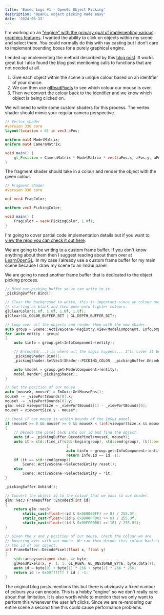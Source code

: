 ```yaml
---
title: 'Based Logs #1 - OpenGL Object Picking'
description: 'OpenGL object picking made easy'
date: '2024-05-13'
---
```


I'm working on an ["engine" with the primary goal of implementing various graphics features](https://github.com/matekdev/based-engine). I wanted the ability to click on objects within my scene and select them. You could normally do this with ray casting but I don't care to implement bounding boxes for a purely graphical engine.

I ended up implementing the method described by this [blog post](https://www.opengl-tutorial.org/miscellaneous/clicking-on-objects/picking-with-an-opengl-hack/). It works great but I also found the blog post mentioning calls to functions that are not needed at all.

<Heading title="How it works" />

1. Give each object within the scene a unique colour based on an identifier of your choice.
2. We can then use [glReadPixels](https://registry.khronos.org/OpenGL-Refpages/gl4/html/glReadPixels.xhtml) to see which colour our mouse is over.
3. Then we convert the colour back to the identifier and we know which object is being clicked on.

<Heading title="Implementation" />

<Heading title="Shaders" h="h3" />

We will need to write some custom shaders for this process. The vertex shader should mimic your regular camera perspective.

```glsl
// Vertex shader
#version 330 core
layout(location = 0) in vec3 aPos;

uniform mat4 ModelMatrix;
uniform mat4 CameraMatrix;

void main() {
    gl_Position = CameraMatrix * ModelMatrix * vec4(aPos.x, aPos.y, aPos.z, 1.0);
}
```

The fragment shader should take in a colour and render the object with the given colour.

```glsl
// Fragment shader
#version 330 core

out vec4 FragColor;

uniform vec3 PickingColor;

void main() {
    FragColor = vec4(PickingColor, 1.0f);
}
```

<Heading title="Code" h="h3" />

I'm going to cover partial code implementation details but if you want to [view the repo you can check it out here](https://github.com/matekdev/based-engine/tree/b145919ebc4a1e5e08883b53e6cedeaf7a73867f).

We are going to be writing to a custom frame buffer. If you don't know anything about them then I suggest reading about them over at [LearnOpenGL](https://learnopengl.com/Advanced-OpenGL/Framebuffers). In my case I already use a custom frame buffer for my main scene because I draw my scene to an ImGui panel.

We are going to need another frame buffer that is dedicated to the object picking process.

```cpp
// Bind our picking buffer so we can write to it.
_pickingBuffer.Bind();

// Clear the background to white, this is important since we colour our objects
// starting as black and then move onto lighter colours.
glClearColor(1.0f, 1.0f, 1.0f, 1.0f);
glClear(GL_COLOR_BUFFER_BIT | GL_DEPTH_BUFFER_BIT);

// Loop over all the objects and render them with the new shader.
auto group = Scene::ActiveScene->Registry.view<ModelComponent, InfoComponent>();
for (auto entity : group)
{
    auto &info = group.get<InfoComponent>(entity);

    // EncodeId(...) is where all the magic happens... I'll cover it below.
    _pickingShader.Bind();
    _pickingShader.SetVec3(Shader::PICKING_COLOR, _pickingBuffer.EncodeId(info.Id));

    auto &model = group.get<ModelComponent>(entity);
    model.Render(_pickingShader);
}

// Get the position of our mouse.
auto [mouseX, mouseY] = ImGui::GetMousePos();
mouseX -= _viewPortBounds[0].x;
mouseY -= _viewPortBounds[0].y;
glm::vec2 viewportSize = _viewPortBounds[1] - _viewPortBounds[0];
mouseY = viewportSize.y - mouseY;

// Check if our mouse is within bounds of the ImGui panel.
if (mouseX >= 0 && mouseY >= 0 && mouseX < (int)viewportSize.x && mouseY < (int)viewportSize.y)
{
    // Decode the pixel back into our id and find the object.
    auto id = _pickingBuffer.DecodePixel(mouseX, mouseY);
    auto it = std::find_if(std::begin(group), std::end(group), [&](const auto &entity)
                            {
                            auto &info = group.get<InfoComponent>(entity);
                            return info.Id == id; });
    if (it == std::end(group))
        Scene::ActiveScene->SelectedEntity.reset();
    else
        Scene::ActiveScene->SelectedEntity = *it;
}

_pickingBuffer.Unbind();
```

```cpp
// Convert the object id to the colour that we pass to our shader.
glm::vec3 FrameBuffer::EncodeId(int id)
{
    return glm::vec3(
        static_cast<float>((id & 0x000000FF) >> 0) / 255.0f,
        static_cast<float>((id & 0x0000FF00) >> 8) / 255.0f,
        static_cast<float>((id & 0x00FF0000) >> 16) / 255.0f);
}

// Given the x and y position of our mouse, check the colour we are
// hovering over with our mouse. We can then decode this colour back into
// the id of our object.
int FrameBuffer::DecodePixel(float x, float y)
{
    std::array<unsigned char, 4> byte;
    glReadPixels(x, y, 1, 1, GL_RGBA, GL_UNSIGNED_BYTE, byte.data());
    auto id = byte[0] + byte[1] * 256 + byte[2] * 256 * 256;
    return id != 0x00ffffff ? id : -1;
}
```

The original blog posts mentions this but there is obviously a fixed number of colours you can encode. This is a hobby "engine" so we don't really care about that limitation. It is also worth while to mention that we only want to perform this whenever the user left clicks. Since we are re-rendering our entire scene a second time this could cause performance problems.

<Spotify src="track/1b5H59SJ7SF8dC0qguiWRR?si=cd675f03b30c433c" />
